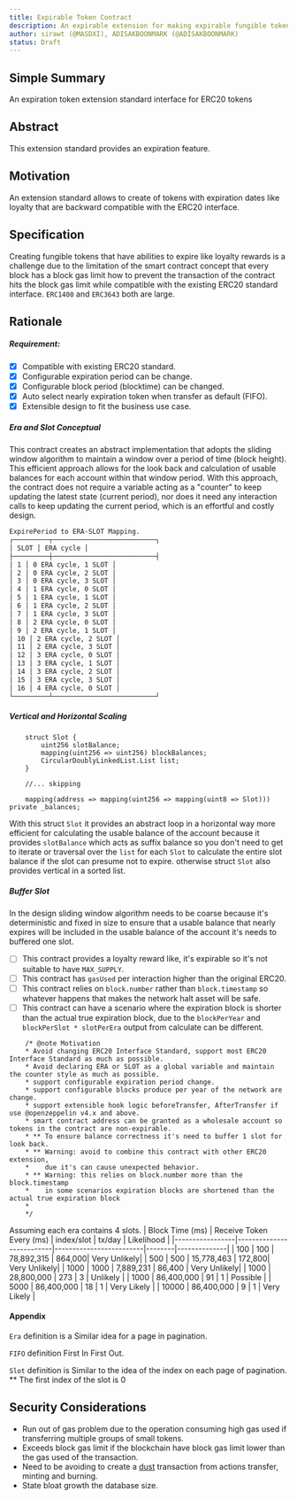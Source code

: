 ```yaml
---
title: Expirable Token Contract
description: An expirable extension for making expirable fungible tokens.
author: sirawt (@MASDXI), ADISAKBOONMARK (@ADISAKBOONMARK)
status: Draft
---
```


## Simple Summary

An expiration token extension standard interface for ERC20 tokens

## Abstract

This extension standard provides an expiration feature.

## Motivation

An extension standard allows to create of tokens with expiration dates like loyalty that are backward compatible with the ERC20 interface.

## Specification

Creating fungible tokens that have abilities to expire like loyalty rewards is
a challenge due to the limitation of the smart contract concept that every block has a block gas limit how to prevent the transaction of the contract hits the block gas limit while compatible with the existing ERC20 standard interface.
`ERC1400` and `ERC3643` both are large.

## Rationale

##### Requirement:

- [x] Compatible with existing ERC20 standard.
- [x] Configurable expiration period can be change.
- [x] Configurable block period (blocktime) can be changed.
- [x] Auto select nearly expiration token when transfer as default (FIFO).
- [x] Extensible design to fit the business use case.

##### Era and Slot Conceptual

This contract creates an abstract implementation that adopts the sliding window algorithm to maintain a window over a period of time (block height). This efficient approach allows for the look back and calculation of usable balances for each account within that window period. With this approach, the contract does not require a variable acting as a "counter" to keep updating the latest state (current period), nor does it need any interaction calls to keep updating the current period, which is an effortful and costly design.

```markdown
ExpirePeriod to ERA-SLOT Mapping.
┌─────────┬──────────────────────────┐
│ SLOT │ ERA cycle │
├─────────┼──────────────────────────┤
│ 1 │ 0 ERA cycle, 1 SLOT │
│ 2 │ 0 ERA cycle, 2 SLOT │
│ 3 │ 0 ERA cycle, 3 SLOT │
│ 4 │ 1 ERA cycle, 0 SLOT │
│ 5 │ 1 ERA cycle, 1 SLOT │
│ 6 │ 1 ERA cycle, 2 SLOT │
│ 7 │ 1 ERA cycle, 3 SLOT │
│ 8 │ 2 ERA cycle, 0 SLOT │
│ 9 │ 2 ERA cycle, 1 SLOT │
│ 10 │ 2 ERA cycle, 2 SLOT │
│ 11 │ 2 ERA cycle, 3 SLOT │
│ 12 │ 3 ERA cycle, 0 SLOT │
│ 13 │ 3 ERA cycle, 1 SLOT │
│ 14 │ 3 ERA cycle, 2 SLOT │
│ 15 │ 3 ERA cycle, 3 SLOT │
│ 16 │ 4 ERA cycle, 0 SLOT │
└─────────┴──────────────────────────┘
```

##### Vertical and Horizontal Scaling

```solidity
    struct Slot {
        uint256 slotBalance;
        mapping(uint256 => uint256) blockBalances;
        CircularDoublyLinkedList.List list;
    }

    //... skipping

    mapping(address => mapping(uint256 => mapping(uint8 => Slot))) private _balances;
```

With this struct `Slot` it provides an abstract loop in a horizontal way more efficient for calculating the usable balance of the account because it provides `slotBalance` which acts as suffix balance so you don't need to get to iterate or traversal over the `list` for each `Slot` to calculate the entire slot balance if the slot can presume not to expire. otherwise struct `Slot` also provides vertical in a sorted list.

##### Buffer Slot

In the design sliding window algorithm needs to be coarse because it's deterministic and fixed in size to ensure that a usable balance that nearly expires will be included in the usable balance of the account it's needs to buffered one slot.

- [ ] This contract provides a loyalty reward like, it's expirable so it's not suitable to have `MAX_SUPPLY`.
- [ ] This contract has `gasUsed` per interaction higher than the original ERC20.
- [ ] This contract relies on `block.number` rather than `block.timestamp` so whatever happens that makes the network halt asset will be safe.
- [ ] This contract can have a scenario where the expiration block is shorter than the actual true expiration block, due to the `blockPerYear` and `blockPerSlot * slotPerEra` output from calculate can be different.

```text
    /* @note Motivation
    * Avoid changing ERC20 Interface Standard, support most ERC20 Interface Standard as much as possible.
    * Avoid declaring ERA or SLOT as a global variable and maintain the counter style as much as possible.
    * support configurable expiration period change.
    * support configurable blocks produce per year of the network are change.
    * support extensible hook logic beforeTransfer, AfterTransfer if use @openzeppelin v4.x and above.
    * smart contract address can be granted as a wholesale account so tokens in the contract are non-expirable.
    * ** To ensure balance correctness it's need to buffer 1 slot for look back.
    * ** Warning: avoid to combine this contract with other ERC20 extension,
    *    due it's can cause unexpected behavior.
    * ** Warning: this relies on block.number more than the block.timestamp
    *    in some scenarios expiration blocks are shortened than the actual true expiration block
    *
    */
```

Assuming each era contains 4 slots.
| Block Time (ms) | Receive Token Every (ms) | index/slot | tx/day | Likelihood |
|-----------------|--------------------------|-------------------------|--------|--------------|
| 100 | 100 | 78,892,315 | 864,000| Very Unlikely|
| 500 | 500 | 15,778,463 | 172,800| Very Unlikely|
| 1000 | 1000 | 7,889,231 | 86,400 | Very Unlikely|
| 1000 | 28,800,000 | 273 | 3 | Unlikely |
| 1000 | 86,400,000 | 91 | 1 | Possible |
| 5000 | 86,400,000 | 18 | 1 | Very Likely |
| 10000 | 86,400,000 | 9 | 1 | Very Likely |

#### Appendix

`Era` definition is a Similar idea for a page in pagination.

`FIFO` definition First In First Out.

`Slot` definition is Similar to the idea of the index on each page of pagination.  
\*\* The first index of the slot is 0

## Security Considerations

- Run out of gas problem due to the operation consuming high gas used if transferring multiple groups of small tokens.
- Exceeds block gas limit if the blockchain have block gas limit lower than the gas used of the transaction.
- Need to be avoiding to create a [dust](https://www.investopedia.com/terms/b/bitcoin-dust.asp) transaction from actions transfer, minting and burning.
- State bloat growth the database size.
